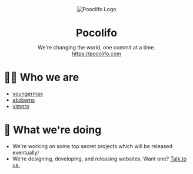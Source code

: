 <div align=center>
  <img src="https://avatars.githubusercontent.com/u/91567220?s=200" alt="Pooclifo Logo">

  <div>
    <h1 style="margin-bottom: 0">Pocolifo</h1>
    <p>We're changing the world, one commit at a time.<br /><a href="https://pocolifo.com">https://pocolifo.com</a></p>
  </div>
</header>

<div style="text-align: left;">
  <div>
    <h1>🧑‍💻 Who we are</h1>
    <ul>
      <li><a href="https://github.com/youngermax">youngermax</a></li>
      <li><a href="https://github.com/abdowns">abdowns</a></li>
      <li><a href="https://github.com/vimpro">vimpro</a></li>
    </ul>
  </div>

  <div>
    <h1>👷 What we're doing</h1>
    <ul>
      <li>We're working on some top secret projects which will be released eventually!</li>
      <li>We're designing, developing, and releasing websites. Want one? <a href="https://pocolifo.com/contact-us">Talk to us.</a></li>
    </ul>
  </div>
</div>

